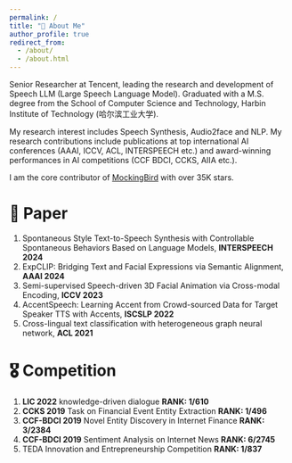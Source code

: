 ```yaml
---
permalink: /
title: "👨 About Me"
author_profile: true
redirect_from: 
  - /about/
  - /about.html
---
```


Senior Researcher at ​Tencent, leading the research and development of ​Speech LLM (Large Speech Language Model). Graduated with a M.S. degree from the ​School of Computer Science and Technology, Harbin Institute of Technology (哈尔滨工业大学).

My research interest includes Speech Synthesis, Audio2face and NLP. My research contributions include publications at top international AI conferences (AAAI, ICCV, ACL, INTERSPEECH etc.) and award-winning performances in AI competitions (CCF BDCI, CCKS, AIIA etc.).
  
I am the core contributor of [MockingBird](https://github.com/babysor/MockingBird) with over 35K stars.

📃 Paper
======
1. Spontaneous Style Text-to-Speech Synthesis with Controllable Spontaneous Behaviors Based on Language Models, **INTERSPEECH 2024**
2. ExpCLIP: Bridging Text and Facial Expressions via Semantic Alignment, **AAAI 2024**
3. Semi-supervised Speech-driven 3D Facial Animation via Cross-modal Encoding, **ICCV 2023**
4. AccentSpeech: Learning Accent from Crowd-sourced Data for Target Speaker TTS with Accents, **ISCSLP 2022**
5. Cross-lingual text classification with heterogeneous graph neural network, **ACL 2021**


🎖 Competition
======
1. **LIC 2022** knowledge-driven dialogue **RANK: 1/610**
2. **CCKS 2019** Task on Financial Event Entity Extraction **RANK: 1/496**
3. **CCF-BDCI 2019** Novel Entity Discovery in Internet Finance **RANK: 3/2384**
4. **CCF-BDCI 2019** Sentiment Analysis on Internet News **RANK: 6/2745**
5. TEDA Innovation and Entrepreneurship Competition **RANK: 1/837**
